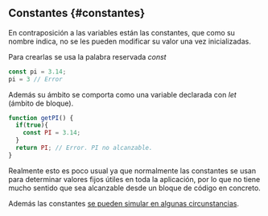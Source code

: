 ## Constantes {#constantes}

En contraposición a las variables están las constantes, que como su nombre indica, no se les pueden modificar su valor una vez inicializadas.

Para crearlas se usa la palabra reservada *const*

```ts
const pi = 3.14; 
pi = 3 // Error
```

Además su ámbito se comporta como una variable declarada con _let_ (ámbito de bloque).

```ts
function getPI() { 
  if(true){
    const PI = 3.14; 
  } 
  return PI; // Error. PI no alcanzable.
}
```

Realmente esto es poco usual ya que normalmente las constantes se usan para determinar valores fijos útiles en toda la aplicación, por lo que no tiene mucho sentido que sea alcanzable desde un bloque de código en concreto.

Además las constantes [se pueden simular en algunas circunstancias](../clases/estaticos.md#757309351116418-_Constantes_mediante_estáticos).
